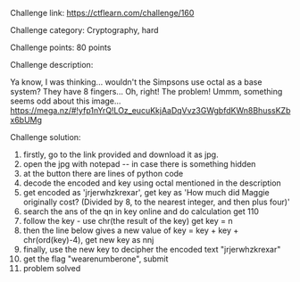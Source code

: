 Challenge link: https://ctflearn.com/challenge/160


Challenge category: Cryptography, hard 

Challenge points: 80 points

Challenge description:

Ya know, I was thinking... wouldn't the Simpsons use octal as a base system? They have 8 fingers... Oh, right! The problem! Ummm, something seems odd about this image... https://mega.nz/#!yfp1nYrQ!LOz_eucuKkjAaDqVvz3GWgbfdKWn8BhussKZbx6bUMg

Challenge solution:

1. firstly, go to the link provided and download it as jpg.
2. open the jpg with notepad -- in case there is something hidden 
3. at the button there are lines of python code 
4. decode the encoded and key using octal mentioned in the description 
5. get encoded as 'jrjerwhzkrexar', get key as 'How much did Maggie originally cost? (Divided by 8, to the nearest integer, and then plus four)'
6. search the ans of the qn in key online and do calculation get 110
7. follow the key - use chr(the result of the key) get key = n
8. then the line below gives a new value of key = key + key + chr(ord(key)-4), get new key as nnj
9. finally, use the new key to decipher the encoded text "jrjerwhzkrexar" 
10. get the flag "wearenumberone", submit 
11. problem solved 
